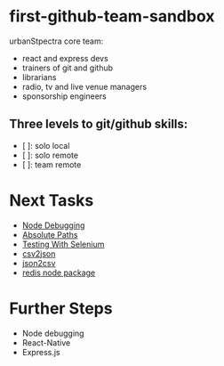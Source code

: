 # first-github-team-sandbox

urbanStpectra core team:
- react and express devs
- trainers of git and github
- librarians
- radio, tv and live venue managers
- sponsorship engineers

## Three levels to git/github skills:
- [ ]: solo local
- [ ]: solo remote
- [ ]: team remote

# Next Tasks
* [Node Debugging](http://xyc.github.io/react-inspector/)
* [Absolute Paths](https://spin.atomicobject.com/2017/10/07/absolute-paths-javascript/)
* [Testing With Selenium](https://christopher.su/2015/selenium-chromedriver-ubuntu/)
* [csv2json](https://www.npmjs.com/package/csv2json)
* [json2csv](https://www.npmjs.com/package/json2json)
* [redis node package](https://redislabs.com/lp/node-js-redis/)

# Further Steps
* Node debugging
* React-Native
* Express.js


